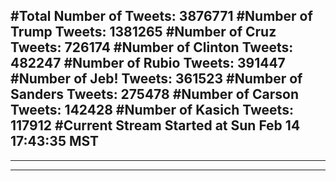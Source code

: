 #Total Number of Tweets: 3876771 
#Number of Trump Tweets: 1381265
#Number of Cruz Tweets: 726174
#Number of Clinton Tweets: 482247
#Number of Rubio Tweets: 391447
#Number of Jeb! Tweets: 361523
#Number of Sanders Tweets: 275478
#Number of Carson Tweets: 142428
#Number of Kasich Tweets: 117912
#Current Stream Started at Sun Feb 14 17:43:35 MST
---
---
---
